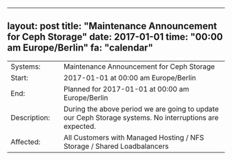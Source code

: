 --- 
 layout: post 
 title: "Maintenance Announcement for Ceph Storage" 
 date: 2017-01-01 
 time: "00:00 am Europe/Berlin" 
 fa: "calendar" 
 --- 
 |                   |   |                                                                      | 
 |-------------------|---|----------------------------------------------------------------------| 
 | Systems:          |   | Maintenance Announcement for Ceph Storage| 
 | Start:            |   | 2017-01-01 at 00:00 am Europe/Berlin | 
 | End:              |   | Planned for 2017-01-01 at 00:00 am  Europe/Berlin | 
 | Description:      |   | During the above period we are going to update our Ceph Storage systems. No interruptions are expected. | 
 | Affected:         |   |All Customers with Managed Hosting / NFS Storage / Shared Loadbalancers | 
